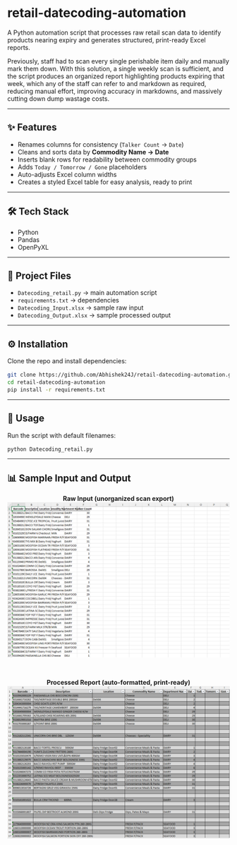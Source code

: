 # retail-datecoding-automation

A Python automation script that processes raw retail scan data to identify products nearing expiry and generates structured, print-ready Excel reports.  

Previously, staff had to scan every single perishable item daily and manually mark them down. With this solution, a single weekly scan is sufficient, 
and the script produces an organized report highlighting products expiring that week, which any of the staff can refer to and markdown as required,
reducing manual effort, improving accuracy in markdowns, and massively cutting down dump wastage costs.

---

## ✨ Features
- Renames columns for consistency (`Talker Count` → `Date`)
- Cleans and sorts data by **Commodity Name → Date**
- Inserts blank rows for readability between commodity groups
- Adds `Today / Tomorrow / Gone` placeholders
- Auto-adjusts Excel column widths
- Creates a styled Excel table for easy analysis, ready to print

---

## 🛠 Tech Stack
- Python  
- Pandas  
- OpenPyXL  

---

## 📂 Project Files
- `Datecoding_retail.py` → main automation script  
- `requirements.txt` → dependencies  
- `Datecoding_Input.xlsx` → sample raw input  
- `Datecoding_Output.xlsx` → sample processed output  

---

## ⚙️ Installation
Clone the repo and install dependencies:

```bash
git clone https://github.com/Abhishek24J/retail-datecoding-automation.git
cd retail-datecoding-automation
pip install -r requirements.txt
```

---

## 🚀 Usage

Run the script with default filenames:

```
python Datecoding_retail.py
```

---

## 📊 Sample Input and Output

<p align="center"> <b>Raw Input (unorganized scan export)</b><br>
<img src="assets/datecoding_input_pic.png" alt="Sample Output" width="775"> </p>

<br>

<p align="center"> <b>Processed Report (auto-formatted, print-ready)</b><br> 
<img src="assets/datecoding_output_pic.png" alt="Sample Output" width="775"> </p>
